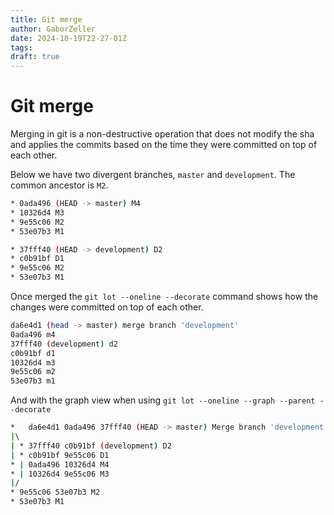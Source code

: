 ```yaml
---
title: Git merge
author: GaborZeller
date: 2024-10-19T22-27-01Z
tags:
draft: true
---
```


# Git merge

Merging in git is a non-destructive operation that does not modify the sha and applies the commits based on the time they were committed on top of each other. 

Below we have two divergent branches, `master` and `development`. The common ancestor is `M2`.

```sh
* 0ada496 (HEAD -> master) M4
* 10326d4 M3
* 9e55c06 M2
* 53e07b3 M1
```

```sh
* 37fff40 (HEAD -> development) D2
* c0b91bf D1
* 9e55c06 M2
* 53e07b3 M1
```

Once merged the `git lot --oneline --decorate` command shows how the changes were committed on top of each other.

```sh
da6e4d1 (head -> master) merge branch 'development'
0ada496 m4
37fff40 (development) d2
c0b91bf d1
10326d4 m3
9e55c06 m2
53e07b3 m1
```

And with the graph view when using `git lot --oneline --graph --parent --decorate`

```sh
*   da6e4d1 0ada496 37fff40 (HEAD -> master) Merge branch 'development'
|\  
| * 37fff40 c0b91bf (development) D2
| * c0b91bf 9e55c06 D1
* | 0ada496 10326d4 M4
* | 10326d4 9e55c06 M3
|/  
* 9e55c06 53e07b3 M2
* 53e07b3 M1
```


